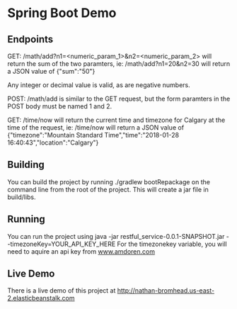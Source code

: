 Spring Boot Demo
================

## Endpoints

GET: /math/add?n1=<numeric_param_1>&n2=<numeric_param_2> will return the sum of the two paramters, ie:
/math/add?n1=20&n2=30 will return a JSON value of {"sum":"50"}

Any integer or decimal value is valid, as are negative numbers.

POST: /math/add is similar to the GET request, but the form paramters in the POST body must be named 1 and 2.

GET: /time/now will return the current time and timezone for Calgary at the time of the request, ie:
/time/now will return a JSON value of {"timezone":"Mountain Standard Time","time":"2018-01-28 16:40:43","location":"Calgary"}


## Building
You can build the project by running ./gradlew bootRepackage on the command line from the root of the project. This will create a jar file in build/libs.

## Running
You can run the project using java -jar restful_service-0.0.1-SNAPSHOT.jar --timezoneKey=YOUR_API_KEY_HERE
For the timezonekey variable, you will need to aquire an api key from www.amdoren.com

## Live Demo
There is a live demo of this project at http://nathan-bromhead.us-east-2.elasticbeanstalk.com
